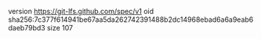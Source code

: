 version https://git-lfs.github.com/spec/v1
oid sha256:7c377f614941be67aa5da262742391488b2dc14968ebad6a6a9eab6daeb79bd3
size 107
